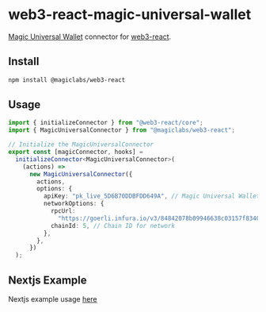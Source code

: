 # web3-react-magic-universal-wallet

[Magic Universal Wallet](https://magic.link/docs/universal/overview) connector for [web3-react](https://github.com/Uniswap/web3-react).

## Install

```bash
npm install @magiclabs/web3-react
```

## Usage

```ts
import { initializeConnector } from "@web3-react/core";
import { MagicUniversalConnector } from "@magiclabs/web3-react";

// Initialize the MagicUniversalConnector
export const [magicConnector, hooks] =
  initializeConnector<MagicUniversalConnector>(
    (actions) =>
      new MagicUniversalConnector({
        actions,
        options: {
          apiKey: "pk_live_5D6B70DDBFDD649A", // Magic Universal Wallet Publishable API key
          networkOptions: {
            rpcUrl:
              "https://goerli.infura.io/v3/84842078b09946638c03157f83405213", // RPC URL
            chainId: 5, // Chain ID for network
          },
        },
      })
  );
```

## Nextjs Example

Nextjs example usage [here](https://github.com/Unboxed-Software/web3-react-magic-connect-nextjs)
